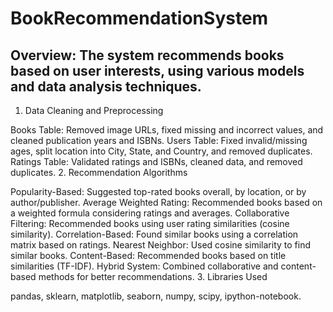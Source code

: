 # BookRecommendationSystem
## Overview: The system recommends books based on user interests, using various models and data analysis techniques.

1. Data Cleaning and Preprocessing

Books Table: Removed image URLs, fixed missing and incorrect values, and cleaned publication years and ISBNs.
Users Table: Fixed invalid/missing ages, split location into City, State, and Country, and removed duplicates.
Ratings Table: Validated ratings and ISBNs, cleaned data, and removed duplicates.
2. Recommendation Algorithms

Popularity-Based: Suggested top-rated books overall, by location, or by author/publisher.
Average Weighted Rating: Recommended books based on a weighted formula considering ratings and averages.
Collaborative Filtering: Recommended books using user rating similarities (cosine similarity).
Correlation-Based: Found similar books using a correlation matrix based on ratings.
Nearest Neighbor: Used cosine similarity to find similar books.
Content-Based: Recommended books based on title similarities (TF-IDF).
Hybrid System: Combined collaborative and content-based methods for better recommendations.
3. Libraries Used

pandas, sklearn, matplotlib, seaborn, numpy, scipy, ipython-notebook.
